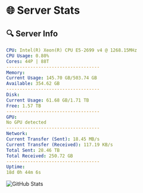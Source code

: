# 🌐 Server Stats
## 🔍 Server Info
```yaml
CPU: Intel(R) Xeon(R) CPU E5-2699 v4 @ 1268.15MHz
CPU Usage: 0.80%
Cores: 44P | 88T
-----------------------------------
Memory:
Current Usage: 145.70 GB/503.74 GB
Available: 354.62 GB
-----------------------------------
Disk:
Current Usage: 61.68 GB/1.71 TB
Free: 1.57 TB
-----------------------------------
GPU:
No GPU detected
-----------------------------------
Network:
Current Transfer (Sent): 18.45 MB/s
Current Transfer (Received): 117.19 KB/s
Total Sent: 28.46 TB
Total Received: 250.72 GB
-----------------------------------
Uptime:
18d 0h 44m 6s
```
![GitHub Stats](https://img.shields.io/badge/Updated-2025-03-25_22:06:55-blue)